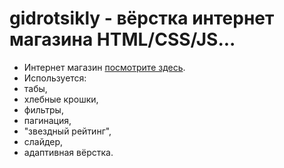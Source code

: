 # gidrotsikly - вёрстка интернет магазина HTML/CSS/JS... 
- Интернет магазин [посмотрите здесь](https://evgeniymurygin.github.io/gidrotsikly/).
- Используется:
- табы,
- хлебные крошки,
- фильтры,
- пагинация,
- "звездный рейтинг",
- слайдер,
- адаптивная вёрстка.
